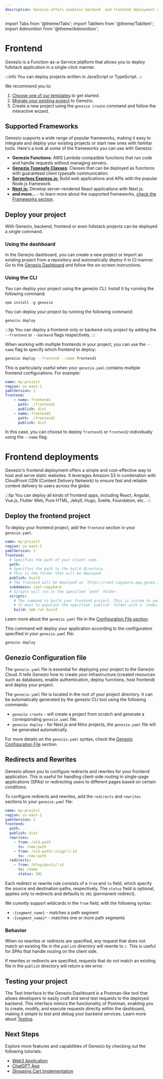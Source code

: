```yaml
---
description: Genezio offers seamless backend  and frontend deployment using a function-as-a-service infrastructure. Deploy your project with a single-command `genezio deploy`.
---
```


import Tabs from '@theme/Tabs';
import TabItem from '@theme/TabItem';
import Admonition from '@theme/Admonition';

# Frontend

Genezio is a Function-as-a-Service platform that allows you to deploy fullstack application in a single-click manner.

:::info
You can deploy projects written in JavaScript or TypeScript.
:::

We recommend you to:

1. [Choose one of our templates](/docs/getting-started/use-a-template.md) to get started.
2. [Migrate your existing project](/docs/getting-started/import-existing-project.md) to Genezio.
3. Create a new project using the `genezio create` command and follow the interactive wizard.

## Supported Frameworks

Genezio supports a wide range of popular frameworks, making it easy to integrate and deploy your existing projects or start new ones with familiar tools.
Here's a look at some of the frameworks you can use with Genezio:

- **Genezio Functions**: AWS Lambda-compatible functions that run code and handle requests without managing servers.
- [**Genezio Typesafe Classes**](/docs/genezio-typesafe/typesafety.md): Classes that can be deployed as functions with guaranteed client typesafe communication.
- [**Serverless Express.js:**](/docs/frameworks/expressjs.md) Build web applications and APIs with the popular Node.js framework.
- [**Next.js:**](/docs/frameworks/nextjs.md) Develop server-rendered React applications with Next.js.
- **and more...** - to learn more about the supported frameworks, [check the Frameworks section](/docs/frameworks/).

## Deploy your project

With Genezio, backend, frontend or even fullstack projects can be deployed a single command.

### Using the dashboard

In the Genezio dashboard, you can create a new project or import an existing project from a repository and automatically deploy it in CI manner.
Go to the [Genezio Dashboard](https://app.genez.io/new-project) and follow the on-screen instructions.

### Using the CLI

You can deploy your project using the genezio CLI.
Install it by running the following command:

```
npm install -g genezio
```

You can deploy your project by running the following command:

```
genezio deploy
```

:::tip
You can deploy a frontend-only or backend-only project by adding the `--frontend` or `--backend` flags respectively.
:::

When working with multiple frontends in your project, you can use the `--name` flag to specify which frontend to deploy:

```bash
genezio deploy --frontend --name frontend1
```

This is particularly useful when your `genezio.yaml` contains multiple frontend configurations. For example:

```yaml
name: my-project
region: us-east-1
yamlVersion: 2
frontend:
    - name: frontend1
      path: ./frontend1
      publish: dist
    - name: frontend2
      path: ./frontend2
      publish: dist
```

In this case, you can choose to deploy `frontend1` or `frontend2` individually using the `--name` flag.

# Frontend deployments

Genezio's frontend deployment offers a simple and cost-effective way to host and serve static websites.
It leverages Amazon S3 in combination with CloudFront CDN (Content Delivery Network) to ensure fast and reliable content delivery to users across the globe.

:::tip
You can deploy all kinds of frontend apps, including React, Angular, Vue.js, Flutter Web, Pure HTML, Jekyll, Hugo, Svelte, Foundation, etc..
:::

## Deploy the frontend project

To deploy your frontend project, add the `frontend` section in your `genezio.yaml`:

```yaml title="genezio.yaml" showLineNumbers
name: my-project
region: us-east-1
yamlVersion: 2
frontend:
  # Specifies the path of your client code.
  path: .
  # Specifies the path to the build directory.
  # This is the folder that will be deployed.
  publish: build
  # The frontend will be deployed as `https://cool-capybara.app.genez.io`,
  subdomain: cool-capybara
  # Scripts will run in the specified `path` folder.
  scripts:
    # The command to build your frontend project. This is custom to your project.
    # It must to populate the specified `publish` folder with a `index.html` file.
    build: npm run build
```

Learn more about the `genezio.yaml` file in the [Configuration File section](/docs/project-structure/genezio-configuration-file).

This command will deploy your application according to the configuration specified in your `genezio.yaml` file:

```
genezio deploy
```

## Genezio Configuration file

The `genezio.yaml` file is essential for deploying your project to the Genezio Cloud.
It tells Genezio how to create your infrastructure (created resources such as databases, enable authentication, deploy functions, host frontend) and deploy your project.

The `genezio.yaml` file is located in the root of your project directory.
It can be automatically generated by the genezio CLI tool using the following commands:

- `genezio create` - will create a project from scratch and generate a corresponding `genezio.yaml` file.
- `genezio deploy` - for Next.js and Nitro projects, the `genezio.yaml` file will be generated automatically.

For more details on the `genezio.yaml` syntax, check the [Genezio Configuration File](/docs/project-structure/genezio-configuration-file "mention") section.

## Redirects and Rewrites

Genezio allows you to configure redirects and rewrites for your frontend application.
This is useful for handling client-side routing in single-page applications (SPAs) or redirecting users to different pages based on certain conditions.

To configure redirects and rewrites, add the `redirects` and `rewrites` sections to your `genezio.yaml` file:

```yaml title="genezio.yaml" showLineNumbers
name: my-project
region: us-east-1
yamlVersion: 2
frontend:
  path: .
  publish: dist
  rewrites:
    - from: /old-path
      to: /new-path
    - from: /old-path/:slugs*/:id
      to: /new-path
  redirects:
    - from: /blog/posts/:id
      to: /home
      status: 302
```

Each redirect or rewrite rule consists of a `from` and `to` field, which specify the source and destination paths, respectively. The `status` field is optional, applies only to redirects and defaults to `301` (permanent redirect).

We curently support wildcards in the `from` field, with the following syntax:

- `:{segment_name}` - matches a path segment
- `:{segment_name}*` - matches one or more path segments

### Behavior

When no rewrites or redirects are specified, any request that does not match an existing file in the `publish` directory will rewrite to `/`. This is useful for SPAs that handle routing on the client side.

If rewrites or redirects are specified, requests that do not match an existing file in the `publish` directory will return a `404` error.

## Testing your project

The Test Interface in the Genezio Dashboard is a Postman-like tool that allows developers to easily craft and send test requests to the deployed backend.
This interface mimics the functionality of Postman, enabling you to create, modify, and execute requests directly within the dashboard, making it simple to test and debug your backend services. Learn more about [Testing](/docs/features/testing).

## Next Steps

Explore more features and capabilities of Genezio by checking out the following tutorials:

- [Web3 Application](https://genezio.com/blog/create-your-first-web3-app/)
- [ChatGPT App](https://genezio.com/blog/create-your-first-app-using-chatgpt/)
- [Shopping Cart Implementation](https://genezio.com/blog/implement-a-shopping-cart-using-typescript-redis-and-react/)
